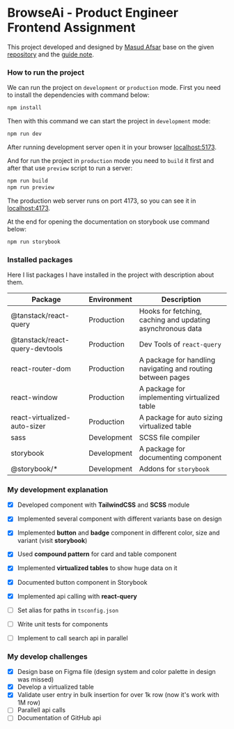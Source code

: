 # BrowseAi - Product Engineer Frontend Assignment

This project developed and designed by [Masud Afsar](https://github.com/masudafsar) base on the given [repository](https://github.com/BrowseAI-Official/front-end-assignment) and the [guide note](https://browseai.notion.site/browseai/Product-Engineer-Frontend-Assignment-3baf4513f8914c9ba08f982c97dc040d).



### How to run the project

We can run the project on `development` or `production` mode. First you need to install the dependencies with command below:

```sh
npm install
```

Then with this command we can start the project in `development` mode:

```sh
npm run dev
```

After running development server open it in your browser [localhost:5173](http://localhost:5173/).

And for run the project in `production` mode you need to `build` it first and after that use `preview` script to run a server:

```sh
npm run build
npm run preview
```

The production web server runs on port 4173, so you can see it in [localhost:4173](http://localhost:4173/).

At the end for opening the documentation on storybook use command below:

```sh
npm run storybook
```



### Installed packages

Here I list packages I have installed in the project with description about them.

| Package                        | Environment | Description                                                 |
| ------------------------------ | ----------- | ----------------------------------------------------------- |
| @tanstack/react-query          | Production  | Hooks for fetching, caching and updating asynchronous data  |
| @tanstack/react-query-devtools | Production  | Dev Tools of `react-query`                                  |
| react-router-dom               | Production  | A package for handling navigating and routing between pages |
| react-window                   | Production  | A package for implementing virtualized table                |
| react-virtualized-auto-sizer   | Production  | A package for auto sizing virtualized table                 |
| sass                           | Development | SCSS file compiler                                          |
| storybook                      | Development | A package for documenting component                         |
| @storybook/*                   | Development | Addons for `storybook`                                      |



### My development explanation

- [x] Developed component with **TailwindCSS** and **SCSS** module
- [x] Implemented several component with different variants base on design
- [x] Implemented **button** and **badge** component in different color, size and variant (visit **storybook**)
- [x] Used **compound pattern** for card and table component
- [x] Implemented **virtualized tables** to show huge data on it
- [x] Documented button component in Storybook
- [x] Implemented api calling with **react-query**
- [ ] Set alias for paths in `tsconfig.json`
- [ ] Write unit tests for components
- [ ] Implement to call search api in parallel



### My develop challenges

- [x] Design base on Figma file (design system and color palette in design was missed)
- [x] Develop a virtualized table
- [x] Validate user entry in bulk insertion for over 1k row (now it's work with 1M row) 
- [ ] Parallell api calls
- [ ] Documentation of GitHub api